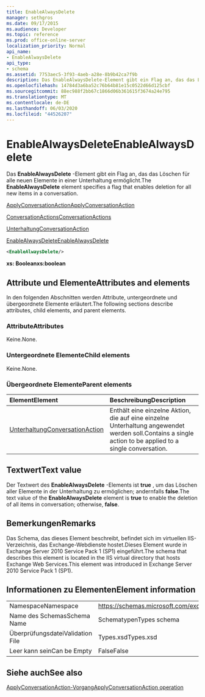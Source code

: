 ```yaml
---
title: EnableAlwaysDelete
manager: sethgros
ms.date: 09/17/2015
ms.audience: Developer
ms.topic: reference
ms.prod: office-online-server
localization_priority: Normal
api_name:
- EnableAlwaysDelete
api_type:
- schema
ms.assetid: 7753aec5-3f93-4aeb-a28e-8b9b42ca7f9b
description: Das EnableAlwaysDelete-Element gibt ein Flag an, das das Löschen für alle neuen Elemente in einer Unterhaltung ermöglicht.
ms.openlocfilehash: 14784d3a6ba52c76b64b81e15c0522d66d125cbf
ms.sourcegitcommit: 88ec988f2bb67c1866d06b361615f3674a24e795
ms.translationtype: MT
ms.contentlocale: de-DE
ms.lasthandoff: 06/03/2020
ms.locfileid: "44526207"
---
```

# <a name="enablealwaysdelete"></a><span data-ttu-id="34d38-103">EnableAlwaysDelete</span><span class="sxs-lookup"><span data-stu-id="34d38-103">EnableAlwaysDelete</span></span>

<span data-ttu-id="34d38-104">Das **EnableAlwaysDelete** -Element gibt ein Flag an, das das Löschen für alle neuen Elemente in einer Unterhaltung ermöglicht.</span><span class="sxs-lookup"><span data-stu-id="34d38-104">The **EnableAlwaysDelete** element specifies a flag that enables deletion for all new items in a conversation.</span></span> 
  
[<span data-ttu-id="34d38-105">ApplyConversationAction</span><span class="sxs-lookup"><span data-stu-id="34d38-105">ApplyConversationAction</span></span>](applyconversationaction.md)
  
[<span data-ttu-id="34d38-106">ConversationActions</span><span class="sxs-lookup"><span data-stu-id="34d38-106">ConversationActions</span></span>](conversationactions.md)
  
[<span data-ttu-id="34d38-107">Unterhaltung</span><span class="sxs-lookup"><span data-stu-id="34d38-107">ConversationAction</span></span>](conversationaction.md)
  
[<span data-ttu-id="34d38-108">EnableAlwaysDelete</span><span class="sxs-lookup"><span data-stu-id="34d38-108">EnableAlwaysDelete</span></span>](enablealwaysdelete.md)
  
```XML
<EnableAlwaysDelete/>
```

 <span data-ttu-id="34d38-109">**xs: Boolean**</span><span class="sxs-lookup"><span data-stu-id="34d38-109">**xs:boolean**</span></span>
## <a name="attributes-and-elements"></a><span data-ttu-id="34d38-110">Attribute und Elemente</span><span class="sxs-lookup"><span data-stu-id="34d38-110">Attributes and elements</span></span>

<span data-ttu-id="34d38-111">In den folgenden Abschnitten werden Attribute, untergeordnete und übergeordnete Elemente erläutert.</span><span class="sxs-lookup"><span data-stu-id="34d38-111">The following sections describe attributes, child elements, and parent elements.</span></span>
  
### <a name="attributes"></a><span data-ttu-id="34d38-112">Attribute</span><span class="sxs-lookup"><span data-stu-id="34d38-112">Attributes</span></span>

<span data-ttu-id="34d38-113">Keine.</span><span class="sxs-lookup"><span data-stu-id="34d38-113">None.</span></span>
  
### <a name="child-elements"></a><span data-ttu-id="34d38-114">Untergeordnete Elemente</span><span class="sxs-lookup"><span data-stu-id="34d38-114">Child elements</span></span>

<span data-ttu-id="34d38-115">Keine.</span><span class="sxs-lookup"><span data-stu-id="34d38-115">None.</span></span>
  
### <a name="parent-elements"></a><span data-ttu-id="34d38-116">Übergeordnete Elemente</span><span class="sxs-lookup"><span data-stu-id="34d38-116">Parent elements</span></span>

|<span data-ttu-id="34d38-117">**Element**</span><span class="sxs-lookup"><span data-stu-id="34d38-117">**Element**</span></span>|<span data-ttu-id="34d38-118">**Beschreibung**</span><span class="sxs-lookup"><span data-stu-id="34d38-118">**Description**</span></span>|
|:-----|:-----|
|[<span data-ttu-id="34d38-119">Unterhaltung</span><span class="sxs-lookup"><span data-stu-id="34d38-119">ConversationAction</span></span>](conversationaction.md) <br/> |<span data-ttu-id="34d38-120">Enthält eine einzelne Aktion, die auf eine einzelne Unterhaltung angewendet werden soll.</span><span class="sxs-lookup"><span data-stu-id="34d38-120">Contains a single action to be applied to a single conversation.</span></span>  <br/> |
   
## <a name="text-value"></a><span data-ttu-id="34d38-121">Textwert</span><span class="sxs-lookup"><span data-stu-id="34d38-121">Text value</span></span>

<span data-ttu-id="34d38-122">Der Textwert des **EnableAlwaysDelete** -Elements ist **true** , um das Löschen aller Elemente in der Unterhaltung zu ermöglichen; andernfalls **false**.</span><span class="sxs-lookup"><span data-stu-id="34d38-122">The text value of the **EnableAlwaysDelete** element is **true** to enable the deletion of all items in conversation; otherwise, **false**.</span></span>
  
## <a name="remarks"></a><span data-ttu-id="34d38-123">Bemerkungen</span><span class="sxs-lookup"><span data-stu-id="34d38-123">Remarks</span></span>

<span data-ttu-id="34d38-124">Das Schema, das dieses Element beschreibt, befindet sich im virtuellen IIS-Verzeichnis, das Exchange-Webdienste hostet.Dieses Element wurde in Exchange Server 2010 Service Pack 1 (SP1) eingeführt.</span><span class="sxs-lookup"><span data-stu-id="34d38-124">The schema that describes this element is located in the IIS virtual directory that hosts Exchange Web Services.This element was introduced in Exchange Server 2010 Service Pack 1 (SP1).</span></span>
  
## <a name="element-information"></a><span data-ttu-id="34d38-125">Informationen zu Elementen</span><span class="sxs-lookup"><span data-stu-id="34d38-125">Element information</span></span>

|||
|:-----|:-----|
|<span data-ttu-id="34d38-126">Namespace</span><span class="sxs-lookup"><span data-stu-id="34d38-126">Namespace</span></span>  <br/> |https://schemas.microsoft.com/exchange/services/2006/types  <br/> |
|<span data-ttu-id="34d38-127">Name des Schemas</span><span class="sxs-lookup"><span data-stu-id="34d38-127">Schema Name</span></span>  <br/> |<span data-ttu-id="34d38-128">Schematypen</span><span class="sxs-lookup"><span data-stu-id="34d38-128">Types schema</span></span>  <br/> |
|<span data-ttu-id="34d38-129">Überprüfungsdatei</span><span class="sxs-lookup"><span data-stu-id="34d38-129">Validation File</span></span>  <br/> |<span data-ttu-id="34d38-130">Types.xsd</span><span class="sxs-lookup"><span data-stu-id="34d38-130">Types.xsd</span></span>  <br/> |
|<span data-ttu-id="34d38-131">Leer kann sein</span><span class="sxs-lookup"><span data-stu-id="34d38-131">Can be Empty</span></span>  <br/> |<span data-ttu-id="34d38-132">False</span><span class="sxs-lookup"><span data-stu-id="34d38-132">False</span></span>  <br/> |
   
## <a name="see-also"></a><span data-ttu-id="34d38-133">Siehe auch</span><span class="sxs-lookup"><span data-stu-id="34d38-133">See also</span></span>



[<span data-ttu-id="34d38-134">ApplyConversationAction-Vorgang</span><span class="sxs-lookup"><span data-stu-id="34d38-134">ApplyConversationAction operation</span></span>](applyconversationaction-operation.md)

